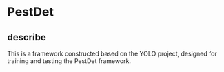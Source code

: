 # PestDet
describe
--------
This is a framework constructed based on the YOLO project, designed for training and testing the PestDet framework.
